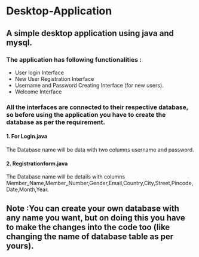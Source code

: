 # Desktop-Application



## A simple desktop application using java and mysql.



### The application has following functionalities :

* User login Interface
* New User Registration Interface
* Username and Password Creating Interface (for new users).
* Welcome Interface



### All the interfaces are connected to their respective database, so before using the application you have to create the database as per the requirement.

#### 1. For Login.java

  The Database name will be data with two columns username and password.
  
#### 2. Registrationform.java

  The Database name will be details with columns Member_Name,Member_Number,Gender,Email,Country,City,Street,Pincode,Date,Month,Year.



## Note :You can create your own database with any name you want, but on doing this you have to make the changes into the code too (like changing the name of database table as per yours).
